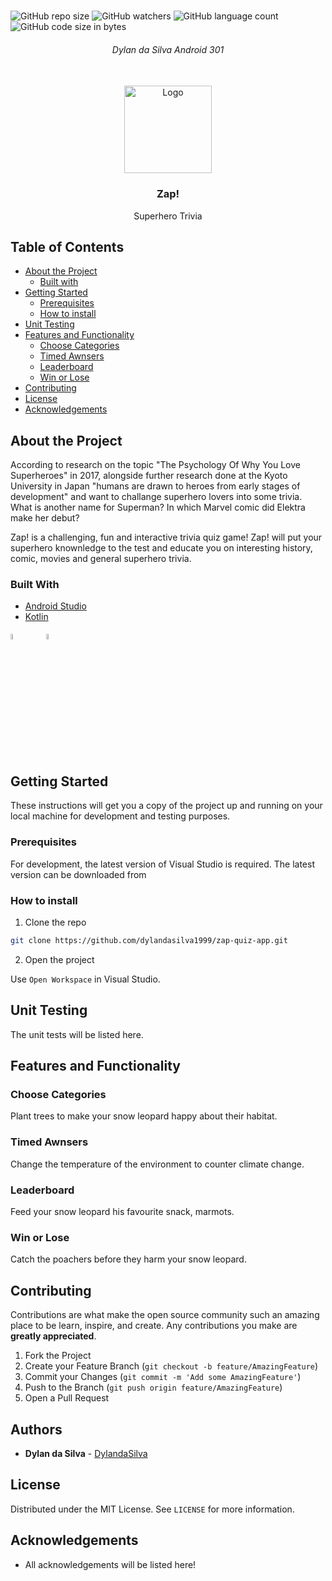 <!-- PROJECT LOGO -->
<br />

![GitHub repo size](https://img.shields.io/github/repo-size/dylandasilva1999/zap-quiz-app?color=%23191818)
![GitHub watchers](https://img.shields.io/github/watchers/dylandasilva1999/zap-quiz-app?color=%23191818)
![GitHub language count](https://img.shields.io/github/languages/count/dylandasilva1999/zap-quiz-app?color=%23191818)
![GitHub code size in bytes](https://img.shields.io/github/languages/code-size/dylandasilva1999/zap-quiz-app?color=%23191818)

<h6 align="center">Dylan da Silva Android 301</h6>
<p align="center">
</br>
   
  <a href="https://github.com/dylandasilva1999/zap-quiz-app ">
    <img src="Images/AppIcon.png" alt="Logo" width="140" height="140">
  </a>
  
  <h3 align="center">Zap!</h3>

  <p align="center">
    Superhero Trivia
  </p>


<!-- TABLE OF CONTENTS -->
## Table of Contents

* [About the Project](#about-the-project)
  * [Built with](#built-with)
* [Getting Started](#getting-started)
  * [Prerequisites](#prerequisites)
  * [How to install](#how-to-install)
* [Unit Testing](#unit-testing)
* [Features and Functionality](#features-and-functionality)
   * [Choose Categories](#choose-category)
   * [Timed Awnsers](#timed-awnsers)
   * [Leaderboard](#leaderboard)
   * [Win or Lose](#win-or-lose)
* [Contributing](#contributing)
* [License](#license)
* [Acknowledgements](#acknowledgements)



<!--PROJECT DESCRIPTION-->
## About the Project

According to research on the topic "The Psychology Of Why You Love Superheroes" in 2017, alongside further research done at the Kyoto University in Japan "humans are drawn to heroes from early stages of development" and want to challange superhero lovers into some trivia. What is another name for Superman? In which Marvel comic did Elektra make her debut?

Zap! is a challenging, fun and interactive trivia quiz game! Zap! will put your superhero knownledge to the test and educate you on interesting history, comic, movies and general superhero trivia.

### Built With

* [Android Studio](https://developer.android.com/studio)
* [Kotlin](https://kotlinlang.org/)

<img src="https://upload.wikimedia.org/wikipedia/commons/3/34/Android_Studio_icon.svg" width="5%" height="5%">&nbsp;&nbsp;&nbsp;&nbsp;&nbsp;&nbsp;&nbsp;&nbsp;<img src="https://upload.wikimedia.org/wikipedia/commons/b/b5/Kotlin-logo.png" width="5%" height="5%">&nbsp;&nbsp;&nbsp;&nbsp;&nbsp;&nbsp;&nbsp;&nbsp;

<!-- GETTING STARTED -->
## Getting Started

These instructions will get you a copy of the project up and running on your local machine for development and testing purposes.

### Prerequisites

For development, the latest version of Visual Studio is required. The latest version can be downloaded from 

### How to install
 
1. Clone the repo
```sh
git clone https://github.com/dylandasilva1999/zap-quiz-app.git
```
2. Open the project

Use `Open Workspace` in Visual Studio.

## Unit Testing

The unit tests will be listed here.

<!-- FEATURES AND FUNCTIONALITY-->
## Features and Functionality

### Choose Categories

Plant trees to make your snow leopard happy about their habitat.

### Timed Awnsers

Change the temperature of the environment to counter climate change.

### Leaderboard

Feed your snow leopard his favourite snack, marmots.

### Win or Lose

Catch the poachers before they harm your snow leopard.

<!-- CONTRIBUTING -->
## Contributing

Contributions are what make the open source community such an amazing place to be learn, inspire, and create. Any contributions you make are **greatly appreciated**.

1. Fork the Project
2. Create your Feature Branch (`git checkout -b feature/AmazingFeature`)
3. Commit your Changes (`git commit -m 'Add some AmazingFeature'`)
4. Push to the Branch (`git push origin feature/AmazingFeature`)
5. Open a Pull Request

<!-- AUTHORS -->
## Authors

* **Dylan da Silva** - [DylandaSilva](https://github.com/dylandasilva1999)

<!-- LICENSE -->
## License

Distributed under the MIT License. See `LICENSE` for more information.

<!-- ACKNOWLEDGEMENTS -->
## Acknowledgements

* All acknowledgements will be listed here!

<!-- MARKDOWN LINKS & IMAGES -->
[image1]: Images/1.png
[image2]: Images/2.png
[image3]: Images/3.png
